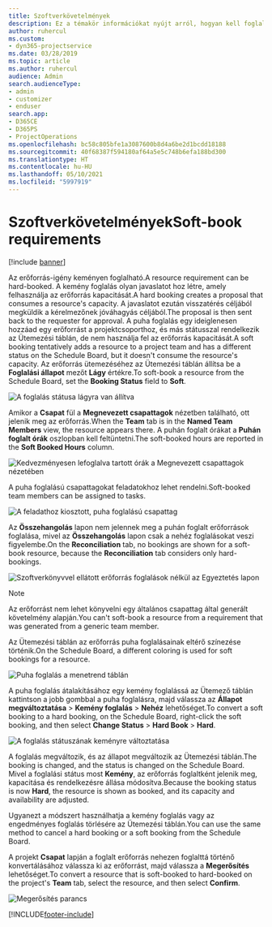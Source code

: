 ```yaml
---
title: Szoftverkövetelmények
description: Ez a témakör információkat nyújt arról, hogyan kell foglalni a követelményeket.
author: ruhercul
ms.custom:
- dyn365-projectservice
ms.date: 03/28/2019
ms.topic: article
ms.author: ruhercul
audience: Admin
search.audienceType:
- admin
- customizer
- enduser
search.app:
- D365CE
- D365PS
- ProjectOperations
ms.openlocfilehash: bc58c805bfe1a3087600b8d4a6be2d1bcdd18188
ms.sourcegitcommit: 40f68387f594180af64a5e5c748b6efa188bd300
ms.translationtype: HT
ms.contentlocale: hu-HU
ms.lasthandoff: 05/10/2021
ms.locfileid: "5997919"
---
```

# <a name="soft-book-requirements"></a><span data-ttu-id="964db-103">Szoftverkövetelmények</span><span class="sxs-lookup"><span data-stu-id="964db-103">Soft-book requirements</span></span>

[!include [banner](../includes/psa-now-project-operations.md)]

<span data-ttu-id="964db-104">Az erőforrás-igény keményen foglalható.</span><span class="sxs-lookup"><span data-stu-id="964db-104">A resource requirement can be hard-booked.</span></span> <span data-ttu-id="964db-105">A kemény foglalás olyan javaslatot hoz létre, amely felhasználja az erőforrás kapacitását.</span><span class="sxs-lookup"><span data-stu-id="964db-105">A hard booking creates a proposal that consumes a resource's capacity.</span></span> <span data-ttu-id="964db-106">A javaslatot ezután visszatérés céljából megküldik a kérelmezőnek jóváhagyás céljából.</span><span class="sxs-lookup"><span data-stu-id="964db-106">The proposal is then sent back to the requester for approval.</span></span> <span data-ttu-id="964db-107">A puha foglalás egy ideiglenesen hozzáad egy erőforrást a projektcsoporthoz, és más státusszal rendelkezik az Ütemezési táblán, de nem használja fel az erőforrás kapacitását.</span><span class="sxs-lookup"><span data-stu-id="964db-107">A soft booking tentatively adds a resource to a project team and has a different status on the Schedule Board, but it doesn't consume the resource's capacity.</span></span> <span data-ttu-id="964db-108">Az erőforrás ütemezéséhez az Ütemezési táblán állítsa be a **Foglalási állapot** mezőt **Lágy** értékre.</span><span class="sxs-lookup"><span data-stu-id="964db-108">To soft-book a resource from the Schedule Board, set the **Booking Status** field to **Soft**.</span></span>

![A foglalás státusa lágyra van állítva](media/Resource-Management-image77.png)

<span data-ttu-id="964db-110">Amikor a **Csapat** fül a **Megnevezett csapattagok** nézetben található, ott jelenik meg az erőforrás.</span><span class="sxs-lookup"><span data-stu-id="964db-110">When the **Team** tab is in the **Named Team Members** view, the resource appears there.</span></span> <span data-ttu-id="964db-111">A puhán foglalt órákat a **Puhán foglalt órák** oszlopban kell feltüntetni.</span><span class="sxs-lookup"><span data-stu-id="964db-111">The soft-booked hours are reported in the **Soft Booked Hours** column.</span></span>

![Kedvezményesen lefoglalva tartott órák a Megnevezett csapattagok nézetében](media/Resource-Management-image78.png)

<span data-ttu-id="964db-113">A puha foglalású csapattagokat feladatokhoz lehet rendelni.</span><span class="sxs-lookup"><span data-stu-id="964db-113">Soft-booked team members can be assigned to tasks.</span></span>

![A feladathoz kiosztott, puha foglalású csapattag](media/Resource-Management-image79.png)

<span data-ttu-id="964db-115">Az **Összehangolás** lapon nem jelennek meg a puhán foglalt erőforrások foglalása, mivel az **Összehangolás** lapon csak a nehéz foglalásokat veszi figyelembe.</span><span class="sxs-lookup"><span data-stu-id="964db-115">On the **Reconciliation** tab, no bookings are shown for a soft-book resource, because the **Reconciliation** tab considers only hard-bookings.</span></span>

![Szoftverkönyvvel ellátott erőforrás foglalások nélkül az Egyeztetés lapon](media/Resource-Management-image80.png)

> [!NOTE]
> <span data-ttu-id="964db-117">Az erőforrást nem lehet könyvelni egy általános csapattag által generált követelmény alapján.</span><span class="sxs-lookup"><span data-stu-id="964db-117">You can't soft-book a resource from a requirement that was generated from a generic team member.</span></span>

<span data-ttu-id="964db-118">Az Ütemezési táblán az erőforrás puha foglalásainak eltérő színezése történik.</span><span class="sxs-lookup"><span data-stu-id="964db-118">On the Schedule Board, a different coloring is used for soft bookings for a resource.</span></span>

![Puha foglalás a menetrend táblán](media/Resource-Management-image81.png)

<span data-ttu-id="964db-120">A puha foglalás átalakításához egy kemény foglalássá az Ütemező táblán kattintson a jobb gombbal a puha foglalásra, majd válassza az **Állapot megváltoztatása** \> **Kemény foglalás** \> **Nehéz** lehetőséget.</span><span class="sxs-lookup"><span data-stu-id="964db-120">To convert a soft booking to a hard booking, on the Schedule Board, right-click the soft booking, and then select **Change Status** \> **Hard Book** \> **Hard**.</span></span>

![A foglalás státuszának keményre változtatása](media/Resource-Management-image82.png)

<span data-ttu-id="964db-122">A foglalás megváltozik, és az állapot megváltozik az Ütemezési táblán.</span><span class="sxs-lookup"><span data-stu-id="964db-122">The booking is changed, and the status is changed on the Schedule Board.</span></span> <span data-ttu-id="964db-123">Mivel a foglalási státus most **Kemény**, az erőforrás foglaltként jelenik meg, kapacitása és rendelkezésre állása módosítva.</span><span class="sxs-lookup"><span data-stu-id="964db-123">Because the booking status is now **Hard**, the resource is shown as booked, and its capacity and availability are adjusted.</span></span>

<span data-ttu-id="964db-124">Ugyanezt a módszert használhatja a kemény foglalás vagy az engedményes foglalás törlésére az Ütemezési táblán.</span><span class="sxs-lookup"><span data-stu-id="964db-124">You can use the same method to cancel a hard booking or a soft booking from the Schedule Board.</span></span>

<span data-ttu-id="964db-125">A projekt **Csapat** lapján a foglalt erőforrás nehezen foglalttá történő konvertálásához válassza ki az erőforrást, majd válassza a **Megerősítés** lehetőséget.</span><span class="sxs-lookup"><span data-stu-id="964db-125">To convert a resource that is soft-booked to hard-booked on the project's **Team** tab, select the resource, and then select **Confirm**.</span></span>

![Megerősítés parancs](media/Resource-Management-image83.png)


[!INCLUDE[footer-include](../includes/footer-banner.md)]